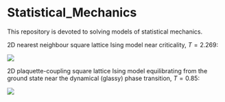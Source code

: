 # Statistical_Mechanics

This repository is devoted to solving models of statistical mechanics.

2D nearest neighbour square lattice Ising model near criticality, $T = 2.269$:

![](CriticalIsing.gif)

2D plaquette-coupling square lattice Ising model equilibrating from the ground state near the dynamical (glassy) phase transition, $T = 0.85$:

![](GlassyFractons.gif)